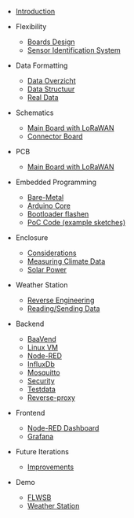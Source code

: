* [Introduction](README.md)
* Flexibility

  * [Boards Design](flexibility/boards-design.md)
  * [Sensor Identification System](flexibility/sis.md)
* Data Formatting

  * [Data Overzicht](data-formatting/data-overzicht.md)
  * [Data Structuur](data-formatting/data-structuur.md)
  * [Real Data](data-formatting/real-data.md)
* Schematics

  * [Main Board with LoRaWAN](schematics/main-board.md)
  * [Connector Board](schematics/connector-board.md)
* PCB

  * [Main Board with LoRaWAN](printed-circuit-boards/main-board.md)
* Embedded Programming

  * [Bare-Metal](embedded-programming/bare-metal.md)
  * [Arduino Core](embedded-programming/arduino-core.md)
  * [Bootloader flashen](embedded-programming/bootloader-flashen.md)
  * [PoC Code (example sketches)](embedded-programming/poc-code.md)
* Enclosure

  * [Considerations](enclosure/considerations.md)
  * [Measuring Climate Data](enclosure/measuring-climate.md)
  * [Solar Power](enclosure/solar-power.md)
* Weather Station

  * [Reverse Engineering](weather-station/reverse-engineering.md)
  * [Reading/Sending Data](weather-station/data.md)
* Backend

  * [BaaVend](backend/baavend.md)
  * [Linux VM](backend/linux-vm.md)
  * [Node-RED](backend/nodered.md)
  * [InfluxDb](backend/influxdb.md)
  * [Mosquitto](backend/mosquitto.md)
  * [Security](backend/security.md)
  * [Testdata](backend/testdata.md)
  * [Reverse-proxy](backend/reverse-proxy.md)
* Frontend

  * [Node-RED Dashboard](frontend/dashboard.md)
  * [Grafana](frontend/grafana.md)
* Future Iterations

  * [Improvements](future-iterations/improvements.md)
* Demo

  * [FLWSB](demo/flwsb-demo.md)
  * [Weather Station](demo/weather-station-demo.md)
